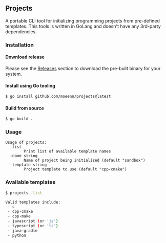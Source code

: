 ## Projects
A portable CLI tool for initializing programming projects from pre-defined templates. This tools is written in GoLang and doesn't have any 3rd-party dependencies.


### Installation

#### Download release

Please see the [Releases](https://github.com/moeenn/projects/releases) section to download the pre-built binary for your system.


#### Install using Go tooling 

```bash
$ go install github.com/moeenn/projects@latest
```

#### Build from source

```bash
$ go build .
```


### Usage

```
Usage of projects:
  -list
    	Print list of available template names
  -name string
    	Name of project being initialized (default "sandbox")
  -template string
    	Project template to use (default "cpp-cmake")
```

### Available templates

```bash
$ projects -list

Valid templates include: 
 - c
 - cpp-cmake
 - cpp-make
 - javascript (or 'js')
 - typescript (or 'ts')
 - java-gradle
 - python
```